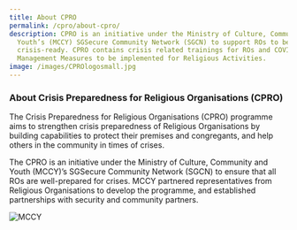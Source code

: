 ```yaml
---
title: About CPRO
permalink: /cpro/about-cpro/
description: CPRO is an initiative under the Ministry of Culture, Community and
  Youth’s (MCCY) SGSecure Community Network (SGCN) to support ROs to be
  crisis-ready. CPRO contains crisis related trainings for ROs and COVID-19 Safe
  Management Measures to be implemented for Religious Activities.
image: /images/CPROlogosmall.jpg
---
```




### About Crisis Preparedness for Religious Organisations (CPRO)

The Crisis Preparedness for Religious Organisations (CPRO) programme aims to strengthen crisis preparedness of Religious Organisations by building capabilities to protect their premises and congregants, and help others in the community in times of crises.

The CPRO is an initiative under the Ministry of Culture, Community and Youth (MCCY)’s SGSecure Community Network (SGCN) to ensure that all ROs are well-prepared for crises. MCCY partnered representatives from Religious Organisations to develop the programme, and established partnerships with security and community partners. 

![MCCY](/images/mccylogo7.jpg)


